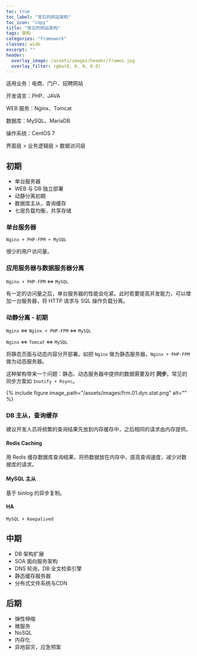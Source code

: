 ```yaml
---
toc: true
toc_label: "常见的网站架构"
toc_icon: "copy"
title: "常见的网站架构"
tags: 架构
categories: "framework"
classes: wide
excerpt: ""
header:
  overlay_image: /assets/images/header/frames.jpg
  overlay_filter: rgba(0, 0, 0, 0.8)
---
```



适用业务：电商、门户、招聘网站

开发语言：PHP、JAVA

WEB 服务：Nginx、Tomcat

数据库：MySQL、MariaDB

操作系统：CentOS 7

界面层 > 业务逻辑层 > 数据访问层






## 初期

* 单台服务器
* WEB 与 DB 独立部署
* 动静分离初期
* 数据库主从，查询缓存
* 七层负载均衡，共享存储






### 单台服务器

`Nginx + PHP-FPM + MySQL`

很少的用户访问量。







### 应用服务器与数据服务器分离

`Nginx + PHP-FPM` <=> `MySQL`

有一定的访问量之后，单台服务器的性能会吃紧。此时若要提高并发能力，可以增加一台服务器，将 HTTP 请求与 SQL 操作负载分离。







### 动静分离 - 初期

`Nginx` <=> `Nginx + PHP-FPM` <=> `MySQL`

`Nginx` <=> `Tomcat` <=> `MySQL`

将静态页面与动态内容分开部署。如把 `Nginx` 做为静态服务器，`Nginx + PHP-FPM` 做为动态服务器。

这种架构带来一个问题：静态、动态服务器中提供的数据需要及时 **同步**。常见的同步方案如 `Inotify + Rsync`。

{% include figure image_path="/assets/images/frm.01.dyn.stat.png" alt="" %}





### DB 主从，查询缓存

建议开发人员将频繁的查询结果先放到内存缓存中，之后相同的请求由内存提供。





#### Redis Caching

用 Redis 缓存数据库查询结果，将热数据放在内存中，提高查询速度，减少对数据库的请求。


#### MySQL 主从

基于 binlog 的异步复制。


#### HA

`MySQL + Keepalived`





















## 中期

* DB 架构扩展
* SOA 面向服务架构
* DNS 轮询，DB 全文检索引擎
* 静态缓存服务器
* 分布式文件系统与CDN



























## 后期

* 弹性伸缩
* 微服务
* NoSQL
* 内存化
* 异地容灾，应急预案
